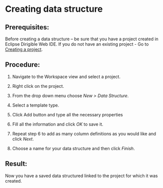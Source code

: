 # Creating data structure

## Prerequisites:
 
Before creating a data structure – be sure that you have a project created in Eclipse Dirigible Web IDE.
If you do not have an existing project - Go to [Creating a project](https://github.com/dirigiblelabs/curriculum/blob/master/DayanaKaramiteva/creating_project.md).

## Procedure:
1.	Navigate to the Workspace view and select a project.

2.	Right click on the project.

3.	From the drop down menu choose *New > Data Structure*.

4.	Select a template type.

5.	Click Add button and type all the necessary properties

6.	Fill all the information and click *OK* to save it.

7.	Repeat step 6 to add as many column definitions as you would like and click *Next*.

8.	Choose a name for your data structure and then click *Finish*.

## Result:
Now you have a saved data structured linked to the project for which it was created.
